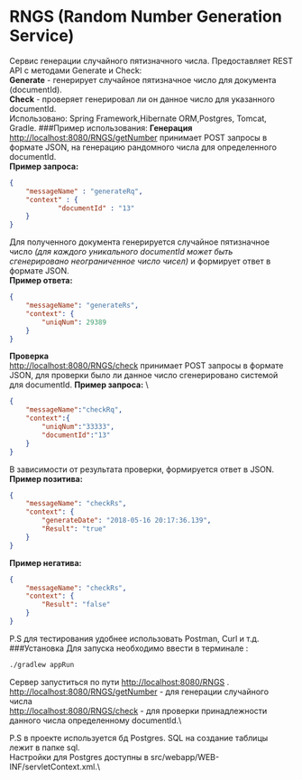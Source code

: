 # RNGS (Random Number Generation Service)
Сервис генерации случайного пятизначного числа. Предоставляет REST API с методами Generate и Check: \
**Generate** - генерирует случайное пятизначное число для документа (documentId). \
**Check** -  проверяет генерировал ли он данное число для указанного documentId.\
Использовано: Spring Framework,Hibernate ORM,Postgres, Tomcat, Gradle.
###Пример использования:
**Генерация** \
<http://localhost:8080/RNGS/getNumber> принимает POST запросы в формате JSON, на генерацию рандомного числа для определенного documentId. \
**Пример запроса:**
```json
{
    "messageName" : "generateRq",
    "context" : {
	        "documentId" : "13"
    }
}
``` 
Для полученного документа генерируется случайное пятизначное число *(для каждого уникального documentId может быть сгенерировано неограниченное число чисел)* и формирует ответ в формате JSON.\
**Пример ответа:**
```json
{
    "messageName": "generateRs",
    "context": {
        "uniqNum": 29389
    }
}
``` 
**Проверка** \
<http://localhost:8080/RNGS/check> принимает POST запросы в формате JSON, для проверки было ли данное число сгенерировано системой для documentId.
**Пример запроса:** \
```json
{
    "messageName":"checkRq",
    "context":{
        "uniqNum":"33333",
        "documentId":"13"
    }
}
``` 
В зависимости от результата проверки, формируется ответ в JSON.
**Пример позитива:**
```json
{
    "messageName": "checkRs",
    "context": {
        "generateDate": "2018-05-16 20:17:36.139",
        "Result": "true"
    }
}
``` 
**Пример негатива:**
```json
{
    "messageName": "checkRs",
    "context": {
        "Result": "false"
    }
}
``` 
 P.S для тестирования удобнее использовать Postman, Curl и т.д.
###Установка
Для запуска необходимо ввести в терминале :
```bash
./gradlew appRun
```
Сервер запуститься по пути <http://localhost:8080/RNGS> . \
<http://localhost:8080/RNGS/getNumber> - для генерации случайного числа\
<http://localhost:8080/RNGS/check> -  для проверки принадлежности данного числа определенному documentId.\

P.S в проекте используется бд Postgres.
SQL на создание таблицы лежит в папке sql.\
Настройки для Postgres доступны в src/webapp/WEB-INF/servletContext.xml.\

